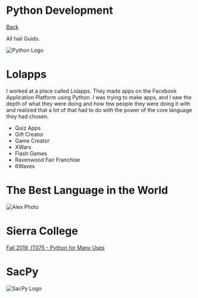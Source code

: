 # Python Development
[Back](index.md)

All hail Guido.

![Python Logo](https://i.imgur.com/PbehiH2.png)

# Lolapps
I worked at a place called Lolapps. They made apps on the Facebook Application Platform using Python. I was trying to make apps, and I saw the depth of what they were doing and how few people they were doing it with and realized that a lot of that had to do with the power of the core language they had chosen. 
- Quiz Apps
- Gift Creator
- Game Creator
- XWars
- Flash Games
- Ravenwood Fair Franchise
- 6Waves

# The Best Language in the World
![Alex Photo]()

# Sierra College
[Fall 2019, IT075 - Python for Many Uses](python.md)

# SacPy
![SacPy Logo](https://i.imgur.com/i5oh1OU.png)

